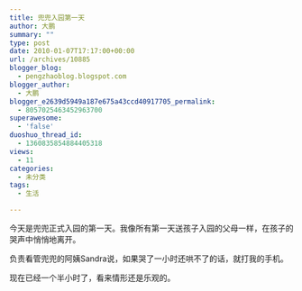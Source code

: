 ```yaml
---
title: 兜兜入园第一天
author: 大鹏
summary: ""
type: post
date: 2010-01-07T17:17:00+00:00
url: /archives/10885
blogger_blog:
  - pengzhaoblog.blogspot.com
blogger_author:
  - 大鹏
blogger_e2639d5949a187e675a43ccd40917705_permalink:
  - 8057025463452963700
superawesome:
  - 'false'
duoshuo_thread_id:
  - 1360835854884405318
views:
  - 11
categories:
  - 未分类
tags:
  - 生活

---
```

今天是兜兜正式入园的第一天。我像所有第一天送孩子入园的父母一样，在孩子的哭声中悄悄地离开。

负责看管兜兜的阿姨Sandra说，如果哭了一小时还哄不了的话，就打我的手机。

现在已经一个半小时了，看来情形还是乐观的。
